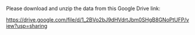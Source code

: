 Please download and unzip the data from this Google Drive link:

https://drive.google.com/file/d/1_2BVo2bJ9dHVdrtJbm0SHgB8GNoPtUFP/view?usp=sharing
